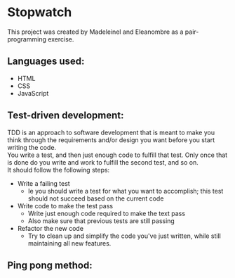 
# Stopwatch

This project was created by Madeleinel and Eleanombre as a pair-programming exercise.

## Languages used:

+ HTML
+ CSS
+ JavaScript

## Test-driven development:

TDD is an approach to software development that is meant to make you think through the requirements and/or design you want before you start writing the code.  
You write a test, and then just enough code to fulfill that test. Only once that is done do you write and work to fulfill the second test, and so on.  
It should follow the following steps:
+ Write a failing test
  + Ie you should write a test for what you want to accomplish; this test should not succeed based on the current code
+ Write code to make the test pass
  + Write just enough code required to make the text pass
  + Also make sure that previous tests are still passing
+ Refactor the new code
  + Try to clean up and simplify the code you've just written, while still maintaining all new features.

## Ping pong method:
